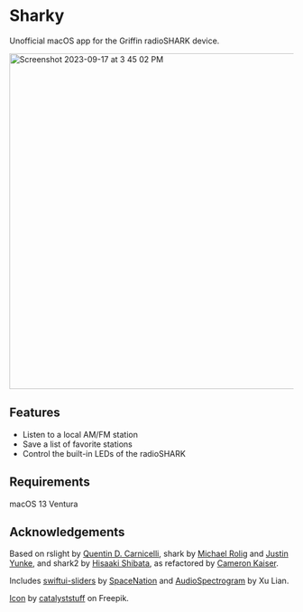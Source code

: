 # Sharky
Unofficial macOS app for the Griffin radioSHARK device.

<img width="595" alt="Screenshot 2023-09-17 at 3 45 02 PM" src="https://github.com/shuang886/Sharky/assets/140762048/bde4fbea-b4f1-4aeb-b852-d4963259b993">

## Features

- Listen to a local AM/FM station
- Save a list of favorite stations
- Control the built-in LEDs of the radioSHARK

## Requirements

macOS 13 Ventura

## Acknowledgements

Based on rslight by [Quentin D. Carnicelli](mailto:qdc@rogueamoeba.com), shark by [Michael Rolig](mailto:michael_rolig@alumni.macalester.edu) and [Justin Yunke](mailto:yunke@productivity.org), and shark2 by [Hisaaki Shibata](mailto:shibata@luky.org), as refactored by [Cameron Kaiser](mailto:ckaiser@floodgap.com).</p>

Includes [swiftui-sliders](https://github.com/spacenation/swiftui-sliders) by [SpaceNation](https://github.com/spacenation) and [AudioSpectrogram](https://github.com/keefo/NeewerLite/blob/main/NeewerLite/NeewerLite/Spectrogram/AudioSpectrogram.swift) by Xu Lian.

[Icon](https://www.freepik.com/free-vector/cute-shark-swimming-cartoon-icon-illustration_11167770.htm) by [catalyststuff](https://www.freepik.com/author/catalyststuff) on Freepik.
